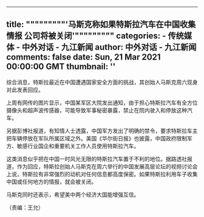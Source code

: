 
---
title: """""""""'马斯克称如果特斯拉汽车在中国收集情报 公司将被关闭'"""""""""
categories: 
    - 传统媒体
    - 中外对话 - 九江新闻
author: 中外对话 - 九江新闻
comments: false
date: Sun, 21 Mar 2021 00:00:00 GMT
thumbnail: ''
---

<div>   
<p>综合消息，特斯拉最近在中国遭遇国家安全方面的挑战，其创始人马斯克周六现身对此发表回应。</p>
<p>上周有网传的图片显示，中国某军区大院发出通知，由于担心特斯拉汽车有全方位摄像头和超声波传感器，可能导致军事秘密暴露，禁止在院内驶入和停放这种汽车。</p>
<p>另据彭博社报道，有知情人士透露，中国军方发出了明确的禁令，要求特斯拉车主把车辆停放在军队所属区域之外。美国《华尔街日报》也披露，中国政府限制军方、敏感行业国企和重要机关工作人员使用特斯拉汽车。</p>
<p>这类消息似乎把在中国一时风光无限的特斯拉汽车置于不利的地位。据路透社报道，作为回应，特斯拉创始人马斯克在周六举行的中国发展高层论坛的视频讨论会上说，特斯拉有非常强烈的动机对任何信息都高度保密。如果特斯拉利用车子收集中国或任何地方的情报，就会被关闭。</p>
<p>马斯克同时还表示，希望美中两个经济大国能增强互信。</p>
<p>（责编：王允）</p>
     
</div>
            